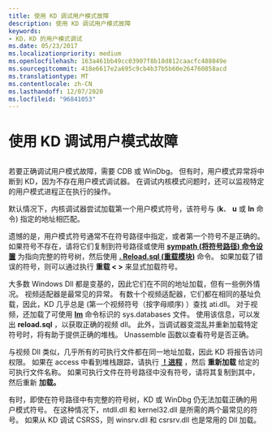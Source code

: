 ```yaml
---
title: 使用 KD 调试用户模式故障
description: 使用 KD 调试用户模式故障
keywords:
- KD，KD 的用户模式调试
ms.date: 05/23/2017
ms.localizationpriority: medium
ms.openlocfilehash: 163a461bb49cc03907f8b18d812caacfc488049e
ms.sourcegitcommit: 418e6617e2a695c9cb4b37b5b60e264760858acd
ms.translationtype: MT
ms.contentlocale: zh-CN
ms.lasthandoff: 12/07/2020
ms.locfileid: "96841053"
---
```

# <a name="debugging-a-user-mode-failure-with-kd"></a>使用 KD 调试用户模式故障


## <span id="ddk_debugging_user_mode_failures_with_kd_dbg"></span><span id="DDK_DEBUGGING_USER_MODE_FAILURES_WITH_KD_DBG"></span>


若要正确调试用户模式故障，需要 CDB 或 WinDbg。 但有时，用户模式异常将中断到 KD，因为不存在用户模式调试器。 在调试内核模式问题时，还可以监视特定的用户模式进程正在执行的操作。

默认情况下，内核调试器尝试加载第一个用户模式符号，该符号与 (**k**、 **u** 或 **ln** 命令) 指定的地址相匹配。

遗憾的是，用户模式符号通常不在符号路径中指定，或者第一个符号不是正确的。 如果符号不存在，请将它们复制到符号路径或使用 [**sympath (将符号路径) 命令设置**](-sympath--set-symbol-path-.md) 为指向完整的符号树，然后使用 [**. Reload.sql (重载模块)**](-reload--reload-module-.md) 命令。 如果加载了错误的符号，则可以通过执行 **重载 &lt; &gt;** 来显式加载符号。

大多数 Windows Dll 都是变基的，因此它们在不同的地址加载，但有一些例外情况。 视频适配器是最常见的异常。 有数十个视频适配器，它们都在相同的基址负载，因此，KD 几乎总是 (第一个视频符号（按字母顺序) ）查找 ati.dll。 对于视频，还加载了可使用 [**lm**](lm--list-loaded-modules-.md) 命令标识的 sys.databases 文件。 使用该信息，可以发出 **reload.sql** ，以获取正确的视频 dll。 此外，当调试器变混乱并重新加载特定符号时，将有助于提供正确的堆栈。 Unassemble 函数以查看符号是否正确。

与视频 Dll 类似，几乎所有的可执行文件都在同一地址加载，因此 KD 将报告访问权限。 如果在 access 中看到堆栈跟踪，请执行 [**！进程**](-process.md) ，然后 **重新加载** 给定的可执行文件名称。 如果可执行文件在符号路径中没有符号，请将其复制到其中，然后重新 **加载。**

有时，即使在符号路径中有完整的符号树，KD 或 WinDbg 仍无法加载正确的用户模式符号。 在这种情况下，ntdll.dll 和 kernel32.dll 是所需的两个最常见的符号。 如果从 KD 调试 CSRSS，则 winsrv.dll 和 csrsrv.dll 也是常用的 Dll 加载。

 

 





